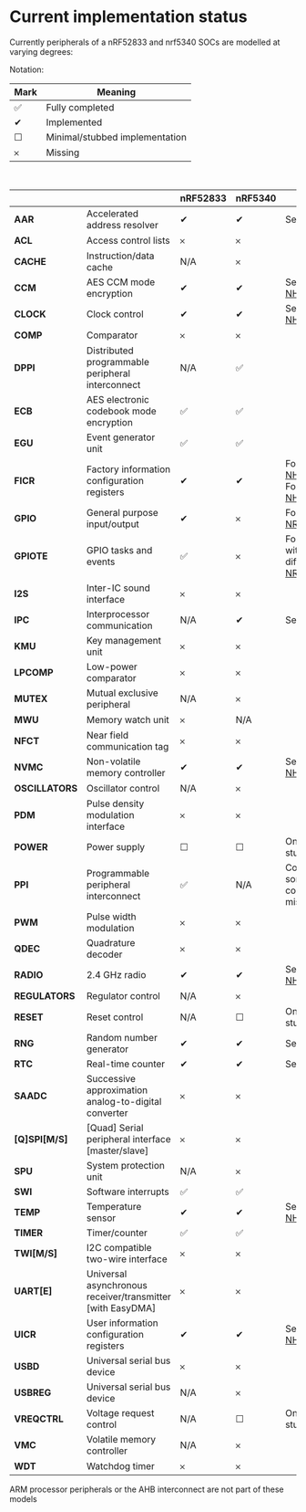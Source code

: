 # Current implementation status

Currently peripherals of a nRF52833 and nrf5340 SOCs are modelled at varying degrees:

Notation:

| Mark | Meaning |
|---|---|
| &#x2705; | Fully completed |
| &#x2714; | Implemented |
| &#x2610; | Minimal/stubbed implementation |
| &#x10102; | Missing |

<br>

|  |  | **nRF52833** | **nRF5340** | Notes |
|---|---|---|---|---|
| **AAR** | Accelerated address resolver | &#x2714; | &#x2714; | See [NHW_AAR.c](../src/HW_models/NHW_AAR.c) |
| **ACL** | Access control lists | &#x10102; | &#x10102; |  |
| **CACHE** | Instruction/data cache | N/A | &#x10102; |  |
| **CCM** | AES CCM mode encryption | &#x2714; | &#x2714; | See [NHW_AES_CCM.c](../src/HW_models/NHW_AES_CCM.c) |
| **CLOCK** | Clock control | &#x2714; | &#x2714; | See [NHW_CLOCK.c](../src/HW_models/NHW_CLOCK.c) |
| **COMP** | Comparator | &#x10102; | &#x10102; |  |
| **DPPI** | Distributed programmable peripheral interconnect | N/A | &#x2705; |  |
| **ECB** | AES electronic codebook mode encryption | &#x2705; | &#x2705; |  |
| **EGU** | Event generator unit | &#x2705; | &#x2705; |  |
| **FICR** | Factory information configuration registers | &#x2714; | &#x2714; | For 52: See [NHW_52_FICR.c](../src/HW_models/NHW_52_FICR.c)<br>For 53: See [NHW_53_FICR.c](../src/HW_models/NHW_53_FICR.c) |
| **GPIO** | General purpose input/output | &#x2714; | &#x10102; | For 52: See [NRF_GPIO.c](../src/HW_models/NRF_GPIO.c) |
| **GPIOTE** | GPIO tasks and events | &#x2705; | &#x10102; | For 52: Complete with very minor differences, see [NRF_GPIOTE.c](../src/HW_models/NRF_GPIOTE.c) |
| **I2S** | Inter-IC sound interface | &#x10102; | &#x10102; |  |
| **IPC** | Interprocessor communication | N/A | &#x2714; | See [NHW_IPC.c](../src/HW_models/NHW_IPC.c) |
| **KMU** | Key management unit | &#x10102; | &#x10102; |  |
| **LPCOMP** | Low-power comparator | &#x10102; | &#x10102; |  |
| **MUTEX** | Mutual exclusive peripheral | N/A | &#x10102; |  |
| **MWU** | Memory watch unit | &#x10102; | N/A |  |
| **NFCT** | Near field communication tag | &#x10102; | &#x10102; |  |
| **NVMC** | Non-volatile memory controller | &#x2714; | &#x2714; | See [NHW_NVMC.c](../src/HW_models/NHW_NVMC.c) |
| **OSCILLATORS** | Oscillator control | N/A | &#x10102; |  |
| **PDM** | Pulse density modulation interface | &#x10102; | &#x10102; |  |
| **POWER** | Power supply | &#x2610; | &#x2610; | Only register stubs |
| **PPI** | Programmable peripheral interconnect | &#x2705; | N/A | Complete but some peripheral connections are missing |
| **PWM** | Pulse width modulation | &#x10102; | &#x10102; |  |
| **QDEC** | Quadrature decoder | &#x10102; | &#x10102; |  |
| **RADIO** | 2.4 GHz radio | &#x2714; | &#x2714; | See [NHW_RADIO.c](../src/HW_models/NHW_RADIO.c) |
| **REGULATORS** | Regulator control | N/A | &#x10102; |  |
| **RESET** | Reset control | N/A | &#x2610; | Only register stubs |
| **RNG** | Random number generator | &#x2714; | &#x2714; | See [NHW_RNG.c](../src/HW_models/NHW_RNG.c) |
| **RTC** | Real-time counter | &#x2714; | &#x2714; | See [NHW_RTC.c](../src/HW_models/NHW_RTC.c) |
| **SAADC** | Successive approximation analog-to-digital converter | &#x10102; | &#x10102; |  |
| **[Q]SPI[M/S]** | [Quad] Serial peripheral interface [master/slave] | &#x10102; | &#x10102; |  |
| **SPU** | System protection unit | N/A | &#x10102; |  |
| **SWI** | Software interrupts | &#x2705; | &#x2705; |  |
| **TEMP** | Temperature sensor | &#x2714; | &#x2714; | See [NHW_TEMP.c](../src/HW_models/NHW_TEMP.c) |
| **TIMER** | Timer/counter | &#x2705; | &#x2705; |  |
| **TWI[M/S]** | I2C compatible two-wire interface | &#x10102; | &#x10102; |  |
| **UART[E]** | Universal asynchronous receiver/transmitter [with EasyDMA] | &#x10102; | &#x10102; |  |
| **UICR** | User information configuration registers | &#x2714; | &#x2714; | See [NHW_NVMC.c](../src/HW_models/NHW_NVMC.c) |
| **USBD** | Universal serial bus device | &#x10102; | &#x10102; |  |
| **USBREG** | Universal serial bus device | N/A | &#x10102; |  |
| **VREQCTRL** | Voltage request control | N/A | &#x2610; | Only register stubs |
| **VMC** | Volatile memory controller | N/A | &#x10102; |  |
| **WDT** | Watchdog timer | &#x10102; | &#x10102; |  |

ARM processor peripherals or the AHB interconnect are not part of these models
